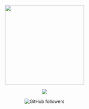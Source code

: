 <p align="center">
  <img width="250" height="250" src="https://media.tenor.com/images/2c3668f83f251c47fe4319ed58961898/tenor.gif">
</p>
<p align="center"><img src="https://img.shields.io/badge/Version-1.0-brightgreen"></p>

</p> 
<p align="center">
   
  <img alt="GitHub followers" src="https://img.shields.io/github/followers/swagkarna?label=Follow&style=social">

</p>
                                                                                        
